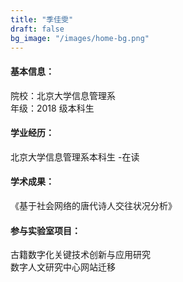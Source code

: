 ```yaml
---
title: "季佳雯"
draft: false
bg_image: "/images/home-bg.png"
---
```


#### 基本信息：

院校：北京大学信息管理系  
年级：2018 级本科生

#### 学业经历：

北京大学信息管理系本科生 -在读

#### 学术成果：

《基于社会网络的唐代诗人交往状况分析》

#### 参与实验室项目：

古籍数字化关键技术创新与应用研究  
数字人文研究中心网站迁移
